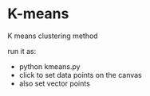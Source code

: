 # K-means
K means clustering method

run it as:
- python kmeans.py
- click to set data points on the canvas
- also set vector points
